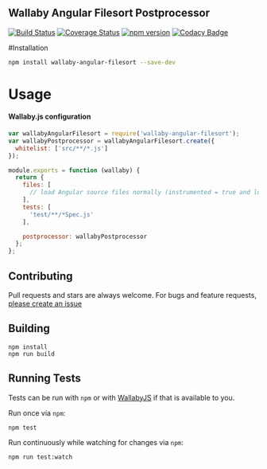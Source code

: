 Wallaby Angular Filesort Postprocessor
---
[![Build Status](https://travis-ci.org/ryanwischkaemper/wallaby-angular-filesort.svg?branch=master)](https://travis-ci.org/ryanwischkaemper/wallaby-angular-filesort)
[![Coverage Status](https://coveralls.io/repos/github/ryanwischkaemper/wallaby-angular-filesort/badge.svg?branch=master)](https://coveralls.io/github/ryanwischkaemper/wallaby-angular-filesort?branch=master)
[![npm version](https://badge.fury.io/js/wallaby-angular-filesort.svg)](https://badge.fury.io/js/wallaby-angular-filesort)
[![Codacy Badge](https://api.codacy.com/project/badge/Grade/5628e7765db947bf83d1792fd52dfc3f)](https://www.codacy.com/app/rwischka/wallaby-angular-filesort?utm_source=github.com&amp;utm_medium=referral&amp;utm_content=ryanwischkaemper/wallaby-angular-filesort&amp;utm_campaign=Badge_Grade)

#Installation

```bash
npm install wallaby-angular-filesort --save-dev
```


# Usage

#### Wallaby.js configuration

```javascript
var wallabyAngularFilesort = require('wallaby-angular-filesort');
var wallabyPostprocessor = wallabyAngularFilesort.create({
  whitelist: ['src/**/*.js']
});

module.exports = function (wallaby) {
  return {
    files: [
      // load Angular source files normally (instrumented = true and loaded = true)
    ],
    tests: [
      'test/**/*Spec.js'
    ],

    postprocessor: wallabyPostprocessor
  };
};

```

## Contributing
Pull requests and stars are always welcome. For bugs and feature requests, [please create an issue](https://github.com/ryanwischkaemper/wallaby-angular-filesort/issues/new)

## Building

```batch
npm install
npm run build
```


## Running Tests

Tests can be run with `npm` or with [WallabyJS](https://wallabyjs.com/) if that is available to you.

Run once via `npm`:

```batch
npm test
```
Run continuously while watching for changes via `npm`:

```batch
npm run test:watch
```
